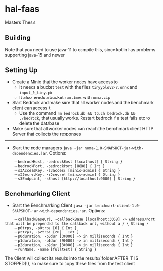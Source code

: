# hal-faas
Masters Thesis

## Building

Note that you need to use java-11 to compile this, since kotlin has problems supporting java-15 and newer

## Setting Up
- Create a Minio that the worker nodes have access to
  - It needs a bucket `test` with the files `tinyyolov2-7.onnx` and `input_0_tiny.pb`
  - It also needs a bucket `runtimes` with `onnx.zip`
- Start Bedrock and make sure that all worker nodes and the benchmark client can access it
  - Use the command `rm bedrock.db && touch bedrock.db && ./bedrock`, that usually works. Restart bedrock if a test fails etc to delete the database
- Make sure that all worker nodes can reach the benchmark client HTTP Server that collects the responses
---
- Start the node managers `java -jar noma-1.0-SNAPSHOT-jar-with-dependencies.jar`. Options:
```
    --bedrockHost, -bedrockHost [localhost] { String }
    --bedrockPort, -bedrockPort [8888] { Int }
    --s3AccessKey, -s3access [minio-admin] { String }
    --s3SecretKey, -s3secret [minio-admin] { String }
    --s3Endpoint, -s3host [http://localhost:9000] { String }
```


## Benchmarking Client
- Start the Benchmarking Client `java -jar benchmark-client-1.0-SNAPSHOT-jar-with-dependencies.jar`. Options:
```
    --callbackBaseUrl, -callbackBase [localhost:3358] -> Address/Port that will be prepended to the callback url, without a / { String }
    --p0trps, -p0trps [6] { Int }
    --p2trps, -p2trps [20] { Int }
    --p0duration, -p0dur [30000] -> in milliseconds { Int }
    --p1duration, -p1dur [90000] -> in milliseconds { Int }
    --p2duration, -p2dur [30000] -> in milliseconds { Int }
    --runName, -name [fulltest] { String }
```
The Client will collect its results into the results/ folder AFTER IT IS STOPPED(!), so make sure to copy these 
files from the test client
